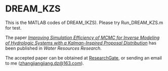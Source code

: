 # DREAM_KZS
This is the MATLAB codes of DREAM_(KZS). Please try Run_DREAM_KZS.m for test.

The paper [*Improving Simulation Efficiency of MCMC for Inverse Modeling of Hydrologic Systems with a Kalman-Inspired Proposal Distribution*](https://agupubs.onlinelibrary.wiley.com/doi/full/10.1029/2019WR025474) has been published in *Water Resources Research*.

The accepted paper can be obtained at [ResearchGate]( https://www.researchgate.net/publication/339393455_Improving_Simulation_Efficiency_of_MCMC_for_Inverse_Modeling_of_Hydrologic_Systems_with_a_Kalman-Inspired_Proposal_Distribution/comments), 
or sending an email to me (zhangjiangjiang.dz@163.com).

